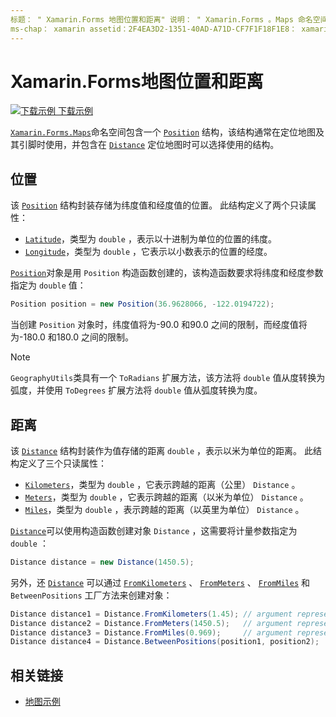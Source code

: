 ```yaml
---
标题： " Xamarin.Forms 地图位置和距离" 说明： " Xamarin.Forms 。Maps 命名空间包含一个位置结构，该结构通常在定位地图及其引脚时使用，还包含在定位地图时可选择使用的距离结构。
ms-chap： xamarin assetid：2F4EA3D2-1351-40AD-A71D-CF7F1F18F1E8： xamarin 窗体作者： davidbritch： dabritch ms. 日期：03/10/2020 非 loc： [ Xamarin.Forms ， Xamarin.Essentials ]
---
```


# <a name="xamarinforms-map-position-and-distance"></a>Xamarin.Forms地图位置和距离

[![下载示例](~/media/shared/download.png) 下载示例](https://docs.microsoft.com/samples/xamarin/xamarin-forms-samples/workingwithmaps)

[`Xamarin.Forms.Maps`](xref:Xamarin.Forms.Maps)命名空间包含一个 [`Position`](xref:Xamarin.Forms.Maps.Position) 结构，该结构通常在定位地图及其引脚时使用，并包含在 [`Distance`](xref:Xamarin.Forms.Maps.Distance) 定位地图时可以选择使用的结构。

## <a name="position"></a>位置

该 [`Position`](xref:Xamarin.Forms.Maps.Position) 结构封装存储为纬度值和经度值的位置。 此结构定义了两个只读属性：

- [`Latitude`](xref:Xamarin.Forms.Maps.Position.Latitude)，类型为 `double` ，表示以十进制为单位的位置的纬度。
- [`Longitude`](xref:Xamarin.Forms.Maps.Position.Longitude)，类型为 `double` ，它表示以小数表示的位置的经度。

[`Position`](xref:Xamarin.Forms.Maps.Position)对象是用 `Position` 构造函数创建的，该构造函数要求将纬度和经度参数指定为 `double` 值：

```csharp
Position position = new Position(36.9628066, -122.0194722);
```

当创建 `Position` 对象时，纬度值将为-90.0 和90.0 之间的限制，而经度值将为-180.0 和180.0 之间的限制。

> [!NOTE]
> `GeographyUtils`类具有一个 `ToRadians` 扩展方法，该方法将 `double` 值从度转换为弧度，并使用 `ToDegrees` 扩展方法将 `double` 值从弧度转换为度。

## <a name="distance"></a>距离

该 [`Distance`](xref:Xamarin.Forms.Maps.Distance) 结构封装作为值存储的距离 `double` ，表示以米为单位的距离。 此结构定义了三个只读属性：

- [`Kilometers`](xref:Xamarin.Forms.Maps.Distance.Kilometers)，类型为 `double` ，它表示跨越的距离（公里） `Distance` 。
- [`Meters`](xref:Xamarin.Forms.Maps.Distance.Meters)，类型为 `double` ，它表示跨越的距离（以米为单位） `Distance` 。
- [`Miles`](xref:Xamarin.Forms.Maps.Distance.Miles)，类型为 `double` ，表示跨越的距离（以英里为单位） `Distance` 。

[`Distance`](xref:Xamarin.Forms.Maps.Distance)可以使用构造函数创建对象 `Distance` ，这需要将计量参数指定为 `double` ：

```csharp
Distance distance = new Distance(1450.5);
```

另外，还 [`Distance`](xref:Xamarin.Forms.Maps.Distance) 可以通过 [`FromKilometers`](xref:Xamarin.Forms.Maps.Distance.FromKilometers*) 、 [`FromMeters`](xref:Xamarin.Forms.Maps.Distance.FromMeters*) 、 [`FromMiles`](xref:Xamarin.Forms.Maps.Distance.FromMiles*) 和 `BetweenPositions` 工厂方法来创建对象：

```csharp
Distance distance1 = Distance.FromKilometers(1.45); // argument represents the number of kilometers
Distance distance2 = Distance.FromMeters(1450.5);   // argument represents the number of meters
Distance distance3 = Distance.FromMiles(0.969);     // argument represents the number of miles
Distance distance4 = Distance.BetweenPositions(position1, position2);
```

## <a name="related-links"></a>相关链接

- [地图示例](https://docs.microsoft.com/samples/xamarin/xamarin-forms-samples/workingwithmaps)

